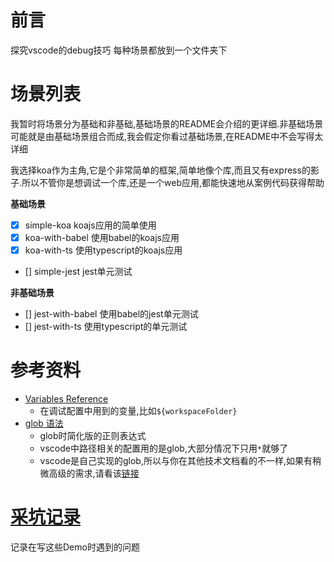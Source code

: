 # 前言

探究vscode的debug技巧
每种场景都放到一个文件夹下

# 场景列表

我暂时将场景分为基础和非基础,基础场景的README会介绍的更详细.非基础场景可能就是由基础场景组合而成,我会假定你看过基础场景,在README中不会写得太详细

我选择koa作为主角,它是个非常简单的框架,简单地像个库,而且又有express的影子.所以不管你是想调试一个库,还是一个web应用,都能快速地从案例代码获得帮助

**基础场景**

- [X] simple-koa koajs应用的简单使用
- [X] koa-with-babel 使用babel的koajs应用
- [X] koa-with-ts 使用typescript的koajs应用
- [] simple-jest jest单元测试

**非基础场景**

- [] jest-with-babel 使用babel的jest单元测试
- [] jest-with-ts 使用typescript的单元测试



# 参考资料

- [Variables Reference](https://code.visualstudio.com/docs/editor/variables-reference)
    - 在调试配置中用到的变量,比如`${workspaceFolder}`
- [glob 语法](https://github.com/Microsoft/vscode/blob/96cee4a6f0ed8db82e391f10733428225b43dc53/src/vs/base/common/glob.ts#L431)
    - glob时简化版的正则表达式
    - vscode中路径相关的配置用的是glob,大部分情况下只用`*`就够了
    - vscode是自己实现的glob,所以与你在其他技术文档看的不一样,如果有稍微高级的需求,请看该[链接](https://github.com/Microsoft/vscode/blob/44aa6c8aac6207f4e4d057287fa8a4cca18c7550/src/vs/base/test/node/glob.test.ts)

# [采坑记录](./采坑记录.md)

记录在写这些Demo时遇到的问题